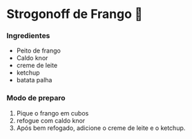 # Strogonoff de Frango :chicken:

### Ingredientes

- Peito de frango
- Caldo knor
- creme de leite
- ketchup
- batata palha

### Modo de preparo

1. Pique o frango em cubos
2. refogue com caldo knor
3. Após bem refogado, adicione o creme de leite e o ketchup.



